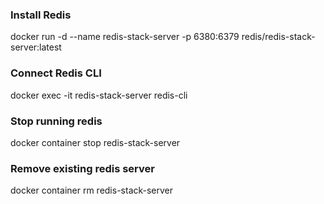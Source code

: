### Install Redis

docker run -d --name redis-stack-server -p 6380:6379 redis/redis-stack-server:latest

### Connect Redis CLI

docker exec -it redis-stack-server redis-cli

### Stop running redis

docker container stop redis-stack-server

### Remove existing redis server

docker container rm redis-stack-server
